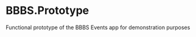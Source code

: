 BBBS.Prototype
==============

Functional prototype of the BBBS Events app for demonstration purposes
